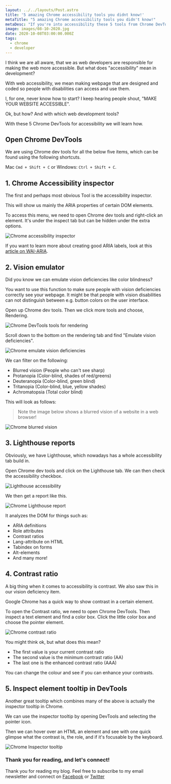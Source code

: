 ```yaml
---
layout: ../../layouts/Post.astro
title: '5 amazing Chrome accessibility tools you didnt know!'
metaTitle: "5 amazing Chrome accessibility tools you didn't know!"
metaDesc: "If you're into accessibility these 5 tools from Chrome DevTools should be on your list! See the guide to learn how to use them."
image: images/08-10-2020.jpg
date: 2020-10-08T03:00:00.000Z
tags:
  - chrome
  - developer
---
```


I think we are all aware, that we as web developers are responsible for making the web more accessible. But what does "accessibility" mean in development?

With web accessibility, we mean making webpage that are designed and coded so people with disabilities can access and use them.

I, for one, never know how to start?
I keep hearing people shout, "MAKE YOUR WEBSITE ACCESSIBLE".

Ok, but how? And with which web development tools?

With these 5 Chrome DevTools for accessibility we will learn how.

## Open Chrome DevTools

We are using Chrome dev tools for all the below five items, which can be found using the following shortcuts.

Mac `Cmd + Shift + C` or Windows: `Ctrl + Shift + C`.

## 1. Chrome Accessibility inspector

The first and perhaps most obvious Tool is the accessibility inspector.

This will show us mainly the ARIA properties of certain DOM elements.

To access this menu, we need to open Chrome dev tools and right-click an element. It's under the inspect tab but can be hidden under the extra options.

![Chrome accessibility inspector](https://cdn.hashnode.com/res/hashnode/image/upload/v1601568403902/SX8OZfx9v.png)

If you want to learn more about creating good ARIA labels, look at this [article on WAI-ARIA](https://developer.mozilla.org/en-US/docs/Web/Accessibility/ARIA).

## 2. Vision emulator

Did you know we can emulate vision deficiencies like color blindness?

You want to use this function to make sure people with vision deficiencies correctly see your webpage.
It might be that people with vision disabilities can not distinguish between e.g. button colors on the user interface.

Open up Chrome dev tools.
Then we click more tools and choose, Rendering.

![Chrome DevTools tools for rendering](https://cdn.hashnode.com/res/hashnode/image/upload/v1601534344496/i7zWA8mup.png)

Scroll down to the bottom on the rendering tab and find "Emulate vision deficiencies".

![Chrome emulate vision deficiencies](https://cdn.hashnode.com/res/hashnode/image/upload/v1601534431019/GWubCSDvw.png)

We can filter on the following:

- Blurred vision (People who can't see sharp)
- Protanopia (Color-blind, shades of red/greens)
- Deuteranopia (Color-blind, green blind)
- Tritanopia (Color-blind, blue, yellow shades)
- Achromatopsia (Total color blind)

This will look as follows:

> Note the image below shows a blurred vision of a website in a web browser!

![Chrome blurred vision](https://cdn.hashnode.com/res/hashnode/image/upload/v1601534516165/VWD5tpM-t.png)

## 3. Lighthouse reports

Obviously, we have Lighthouse, which nowadays has a whole accessibility tab build in.

Open Chrome dev tools and click on the Lighthouse tab.
We can then check the accessibility checkbox.

![Lighthouse accessibility](https://cdn.hashnode.com/res/hashnode/image/upload/v1601534740971/SxTEfI-QM.png)

We then get a report like this.

![Chrome Lighthouse report](https://cdn.hashnode.com/res/hashnode/image/upload/v1601534804926/CQ6QEwpxH.png)

It analyzes the DOM for things such as:

- ARIA definitions
- Role attributes
- Contrast ratios
- Lang-attribute on HTML
- Tabindex on forms
- Alt-elements
- And many more!

## 4. Contrast ratio

A big thing when it comes to accessibility is contrast. We also saw this in our vision deficiency item.

Google Chrome has a quick way to show contrast in a certain element.

To open the Contrast ratio, we need to open Chrome DevTools.
Then inspect a text element and find a color box.
Click the little color box and choose the pointer element.

![Chrome contrast ratio](https://cdn.hashnode.com/res/hashnode/image/upload/v1601535241761/5NtnDEnOB.png)

You might think ok, but what does this mean?

- The first value is your current contrast ratio
- The second value is the minimum contrast ratio (AA)
- The last one is the enhanced contrast ratio (AAA)

You can change the colour and see if you can enhance your contrasts.

## 5. Inspect element tooltip in DevTools

Another great tooltip which combines many of the above is actually the inspector tooltip in Chrome.

We can use the inspector tooltip by opening DevTools and selecting the pointer icon.

Then we can hover over an HTML an element and see with one quick glimpse what the contrast is, the role, and if it's focusable by the keyboard.

![Chrome Inspector tooltip](https://cdn.hashnode.com/res/hashnode/image/upload/v1601568633044/P2jw7wLJm.png)

### Thank you for reading, and let's connect!

Thank you for reading my blog. Feel free to subscribe to my email newsletter and connect on [Facebook](https://www.facebook.com/DailyDevTipsBlog) or [Twitter](https://twitter.com/DailyDevTips1)

